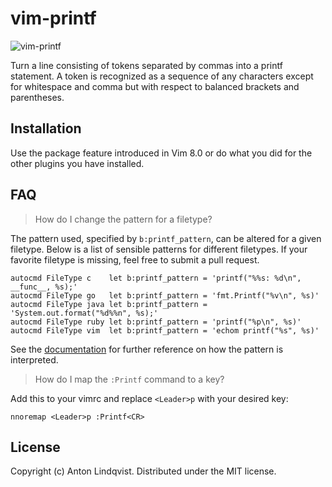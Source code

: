 # vim-printf

![vim-printf](http://i.imgur.com/dSBEnuv.gif)

Turn a line consisting of tokens separated by commas into a printf statement.
A token is recognized as a sequence of any characters except for whitespace and
comma but with respect to balanced brackets and parentheses.

## Installation

Use the package feature introduced in Vim 8.0 or do what you did for the other
plugins you have installed.

## FAQ

> How do I change the pattern for a filetype?

The pattern used,
specified by `b:printf_pattern`,
can be altered for a given filetype.
Below is a list of sensible patterns for different filetypes.
If your favorite filetype is missing,
feel free to submit a pull request.

```vim
autocmd FileType c    let b:printf_pattern = 'printf("%%s: %d\n", __func__, %s);'
autocmd FileType go   let b:printf_pattern = 'fmt.Printf("%v\n", %s)'
autocmd FileType java let b:printf_pattern = 'System.out.format("%d%%n", %s);'
autocmd FileType ruby let b:printf_pattern = 'printf("%p\n", %s)'
autocmd FileType vim  let b:printf_pattern = 'echom printf("%s", %s)'
```

See the [documentation] for further reference on how the pattern is interpreted.

> How do I map the `:Printf` command to a key?

Add this to your vimrc and replace `<Leader>p` with your desired key:

```vim
nnoremap <Leader>p :Printf<CR>
```

## License

Copyright (c) Anton Lindqvist. Distributed under the MIT license.

[documentation]: doc/printf.txt
